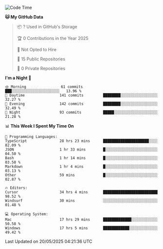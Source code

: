 <!--START_SECTION:waka-->
![Code Time](http://img.shields.io/badge/Code%20Time-7%2C049%20hrs%2032%20mins-blue)

**🐱 My GitHub Data** 

> 📦 ? Used in GitHub's Storage 
 > 
> 🏆 0 Contributions in the Year 2025
 > 
> 🚫 Not Opted to Hire
 > 
> 📜 15 Public Repositories 
 > 
> 🔑 0 Private Repositories 
 > 
**I'm a Night 🦉** 

```text
🌞 Morning                61 commits          ███░░░░░░░░░░░░░░░░░░░░░░   13.96 % 
🌆 Daytime                141 commits         ████████░░░░░░░░░░░░░░░░░   32.27 % 
🌃 Evening                142 commits         ████████░░░░░░░░░░░░░░░░░   32.49 % 
🌙 Night                  93 commits          █████░░░░░░░░░░░░░░░░░░░░   21.28 % 
```


📊 **This Week I Spent My Time On** 

```text
💬 Programming Languages: 
TypeScript               28 hrs 23 mins      █████████████████████░░░░   82.09 % 
JSON                     1 hr 33 mins        █░░░░░░░░░░░░░░░░░░░░░░░░   04.50 % 
Bash                     1 hr 14 mins        █░░░░░░░░░░░░░░░░░░░░░░░░   03.58 % 
Markdown                 1 hr 4 mins         █░░░░░░░░░░░░░░░░░░░░░░░░   03.13 % 
Other                    59 mins             █░░░░░░░░░░░░░░░░░░░░░░░░   02.87 % 

🔥 Editors: 
Cursor                   34 hrs 4 mins       █████████████████████████   98.52 % 
Windsurf                 30 mins             ░░░░░░░░░░░░░░░░░░░░░░░░░   01.48 % 

💻 Operating System: 
Mac                      17 hrs 29 mins      █████████████░░░░░░░░░░░░   50.58 % 
Windows                  17 hrs 5 mins       ████████████░░░░░░░░░░░░░   49.42 % 
```


 Last Updated on 20/05/2025 04:21:36 UTC
<!--END_SECTION:waka-->

